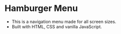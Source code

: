 # Hamburger Menu


- This is a navigation menu made for all screen sizes. 
- Built with HTML, CSS and vanilla JavaScript. 


